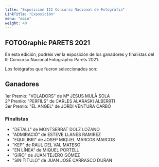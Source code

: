 ```yaml
---
title: "Exposición III Concurso Nacional de Fotografia"
LinkTitle: "Exposición"
menu: "main"
weight: 40
---
```

## FOTOGraphic PARETS 2021

En esta edición, podréis ver la exposición de los ganadores y finalistas
del III Concurso Nacional Fotographic Parets 2021.

Los fotógrafos que fueron seleccionados son:

## Ganadores

1er Premio: "VOLADORS" de Mª JESUS MULÀ SOLA\
2º Premio: "PERFILS" de CARLES ALARASKI ALBERRTI\
3er Premio: "EL ANGEL" de JORDI VENTURA CARBÓ

### Finalistas

- "DETALL" de MONTSERRAT DOLZ LOZANO
- "ADMIRACIÓ" de ESTEVE LLANES RAMIREZ
- "EQUILIBRI" de JOSEP MIQUEL MARCOS MARCOS
- "KEP" de RAUL DEL VAL MATESO
- "EN LÍNEA" de MIQUEL PORTELL
- "GIRO" de JUAN TEJERO GÓMEZ
- "SIN TITULO" de JUAN JOSÉ CARRASCO DURAN
